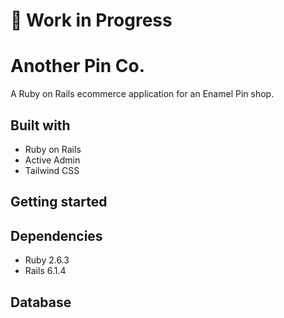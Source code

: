 # 🚧 Work in Progress

# Another Pin Co.
A Ruby on Rails ecommerce application for an Enamel Pin shop. 

## Built with

* Ruby on Rails
* Active Admin
* Tailwind CSS

## Getting started

## Dependencies
* Ruby 2.6.3
* Rails 6.1.4

## Database
